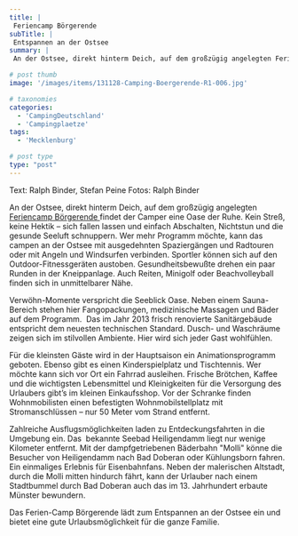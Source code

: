 ```yaml
---
title: |
 Feriencamp Börgerende
subTitle: |
 Entspannen an der Ostsee
summary: |
 An der Ostsee, direkt hinterm Deich, auf dem großzügig angelegten Feriencamp Börgerende findet der Camper eine Oase der Ruhe. Kein Streß, keine Hektik – sich fallen lassen und einfach Abschalten, Nichtstun und die gesunde Seeluft schnuppern. Wer mehr Programm möchte, kann das Campen an der Ostsee mit ausgedehnten Spaziergängen

# post thumb
image: '/images/items/131128-Camping-Boergerende-R1-006.jpg'

# taxonomies
categories: 
  - 'CampingDeutschland'
  - 'Campingplaetze'
tags:
  - 'Mecklenburg'

# post type
type: "post"
---
```


Text: Ralph Binder, Stefan Peine Fotos: Ralph Binder  

 An der Ostsee, direkt hinterm Deich, auf dem großzügig angelegten [Feriencamp Börgerende ](http://caravaningreisen.de/LinkClick.aspx?link=http%3a%2f%2fwww.ostseeferiencamp.de%2f&tabid=683&portalid=5&mid=1662)findet der Camper eine Oase der Ruhe. Kein Streß, keine Hektik – sich fallen lassen und einfach Abschalten, Nichtstun und die gesunde Seeluft schnuppern. Wer mehr Programm möchte, kann das campen an der Ostsee mit ausgedehnten Spaziergängen und Radtouren oder mit Angeln und Windsurfen verbinden. Sportler können sich auf den Outdoor-Fitnessgeräten austoben. Gesundheitsbewußte drehen ein paar Runden in der Kneippanlage. Auch Reiten, Minigolf oder Beachvolleyball finden sich in unmittelbarer Nähe.   

 Verwöhn-Momente verspricht die Seeblick Oase. Neben einem Sauna-Bereich stehen hier Fangopackungen, medizinische Massagen und Bäder auf dem Programm.&nbsp; Das im Jahr 2013 frisch renovierte Sanitärgebäude entspricht dem neuesten technischen Standard. Dusch- und Waschräume zeigen sich im stilvollen Ambiente. Hier wird sich jeder Gast wohlfühlen.  

 Für die kleinsten Gäste wird in der Hauptsaison ein Animationsprogramm geboten. Ebenso gibt es einen Kinderspielplatz und Tischtennis. Wer möchte kann sich vor Ort ein Fahrrad ausleihen. Frische Brötchen, Kaffee und die wichtigsten Lebensmittel und Kleinigkeiten für die Versorgung des Urlaubers gibt’s im kleinen Einkaufsshop. Vor der Schranke finden Wohnmobilisten einen befestigten Wohnmobilstellplatz mit Stromanschlüssen – nur 50 Meter vom Strand entfernt.  

 Zahlreiche Ausflugsmöglichkeiten laden zu Entdeckungsfahrten in die Umgebung ein. Das  bekannte Seebad Heiligendamm liegt nur wenige Kilometer entfernt. Mit der dampfgetriebenen Bäderbahn "Molli" könne die Besucher von Heiligendamm nach Bad Doberan oder Kühlungsborn fahren. Ein einmaliges Erlebnis für Eisenbahnfans. Neben der malerischen Altstadt, durch die Molli mitten hindurch fährt, kann der Urlauber nach einem Stadtbummel durch Bad Doberan auch das im 13. Jahrhundert erbaute Münster bewundern.  

 Das Ferien-Camp Börgerende lädt zum Entspannen an der Ostsee ein und bietet eine gute Urlaubsmöglichkeit für die ganze Familie.